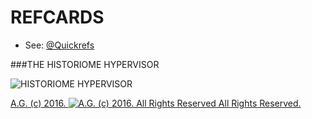 REFCARDS
========
* See: [@Quickrefs](https://twitter.com/Quickrefs)

###THE HISTORIOME HYPERVISOR

![HISTORIOME HYPERVISOR](http://3.bp.blogspot.com/-UXK42LA6j4w/U02kMO692nI/AAAAAAAAEJQ/mN_Xl3gaAvY/s1600/NEMIPHONE_15Apr14a.jpg)

[A.G. (c) 2016. ![A.G. (c) 2016. All Rights Reserved](https://historiotheque.files.wordpress.com/2016/11/ag_signature_official_2015_50px_cropped.jpg) All Rights Reserved.](http://alexgagnon.com)
